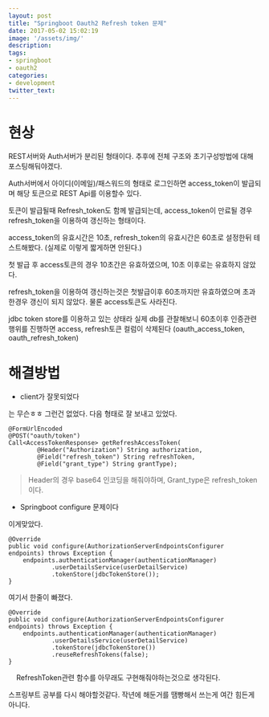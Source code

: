 ```yaml
---
layout: post
title: "Springboot Oauth2 Refresh token 문제"
date: 2017-05-02 15:02:19
image: '/assets/img/'
description:
tags:
- springboot
- oauth2
categories:
- development
twitter_text:
---
```


# 현상

REST서버와 Auth서버가 분리된 형태이다. 추후에 전체 구조와 초기구성방법에 대해 포스팅해둬야겠다.

Auth서버에서 아이디(이메일)/패스워드의 형태로 로그인하면 access_token이 발급되며 해당 토큰으로 REST Api를 이용할수 있다.

토큰이 발급될때 Refresh_token도 함께 발급되는데, access_token이 만료될 경우 refresh_token을 이용하여 갱신하는 형태이다.

access_token의 유효시간은 10초, refresh_token의 유효시간은 60초로 설정한뒤 테스트해봤다. (실제로 이렇게 짧게하면 안된다.)

첫 발급 후 access토큰의 경우 10초간은 유효하였으며, 10초 이후로는 유효하지 않았다.

refresh_token을 이용하여 갱신하는것은 첫발급이후 60초까지만 유효하였으며 초과한경우 갱신이 되지 않았다. 물론 access토큰도 사라진다.

jdbc token store를 이용하고 있는 상태라 실제 db를 관찰해보니 60초이후 인증관련 행위를 진행하면 access, refresh토큰 컬럼이 삭제된다 (oauth_access_token, oauth_refresh_token)


# 해결방법

- client가 잘못되었다

는 무슨ㅎㅎ 그런건 없었다. 다음 형태로 잘 보내고 있었다.


	@FormUrlEncoded
    @POST("oauth/token")
    Call<AccessTokenResponse> getRefreshAccessToken(
            @Header("Authorization") String authorization,
            @Field("refresh_token") String refreshToken,
            @Field("grant_type") String grantType);


> Header의 경우 base64 인코딩을 해줘야하며, Grant_type은 refresh_token 이다.


- Springboot configure 문제이다

이게맞았다. 


	@Override
    public void configure(AuthorizationServerEndpointsConfigurer endpoints) throws Exception {
        endpoints.authenticationManager(authenticationManager)
                .userDetailsService(userDetailService)
                .tokenStore(jdbcTokenStore());
    }


여기서 한줄이 빠졌다.

	@Override
    public void configure(AuthorizationServerEndpointsConfigurer endpoints) throws Exception {
        endpoints.authenticationManager(authenticationManager)
                .userDetailsService(userDetailService)
                .tokenStore(jdbcTokenStore())
                .reuseRefreshTokens(false);
	}
    
RefreshToken관련 함수를 아무래도 구현해줘야하는것으로 생각된다.

스프링부트 공부를 다시 해야할것같다. 작년에 해둔거를 땜빵해서 쓰는게 여간 힘든게 아니다.
